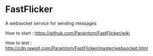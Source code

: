 FastFlicker
===========

A websocket service for sending messages

How to start : https://github.com/Paraintom/FastFlicker/wiki

How to test : http://cdn.rawgit.com/Paraintom/FastFlicker/master/websocket.html
